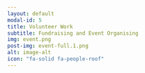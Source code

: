 ```yaml
---
layout: default
modal-id: 5
title: Volunteer Work
subtitle: Fundraising and Event Organising
img: event.png
post-img: event-full.1.png
alt: image-alt
icon: "fa-solid fa-people-roof"
---
```

